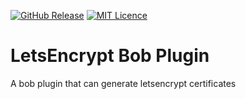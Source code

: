 
[![GitHub Release](https://img.shields.io/github/release/codemonstur/bobtranslate.svg)](https://github.com/codemonstur/letsencrypt/releases) 
[![MIT Licence](https://badges.frapsoft.com/os/mit/mit.svg?v=103)](https://opensource.org/licenses/mit-license.php)

# LetsEncrypt Bob Plugin

A bob plugin that can generate letsencrypt certificates

